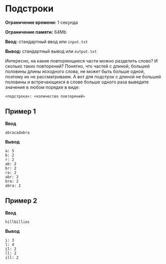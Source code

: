 # Подстроки

**Ограничение времени:** 1 секунда

**Ограничение памяти:** 64Mb

**Ввод:** стандартный ввод или `input.txt`

**Вывод:** стандартный вывод или `output.txt`

Интересно, на какие повторяющиеся части можно разделить слово? И сколько таких повторений? Понятно, что частей с длиной, большей половины длины исходного слова, не может быть больше одной, поэтому их не рассматриваем. А вот для подстрок с длиной не большей половины и встречающихся в слове больше одного раза выведите значения в любом порядке в виде:

`<подстрока>: <количество повторений>`

## Пример 1

**Ввод**
```
abracadabra
```

**Вывод**
```
a: 5
b: 2
r: 2
ab: 2
br: 2
ra: 2
abr: 2
bra: 2
abra: 2
```

## Пример 2

**Ввод**
```
hillbillies
```

**Вывод**
```
i: 3
l: 4
il: 2
ll: 2
ill: 2
```